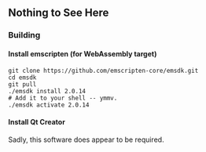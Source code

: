 ## Nothing to See Here

### Building

#### Install emscripten (for WebAssembly target)

```
git clone https://github.com/emscripten-core/emsdk.git
cd emsdk
git pull
./emsdk install 2.0.14
# Add it to your shell -- ymmv.
./emsdk activate 2.0.14
```

#### Install Qt Creator

Sadly, this software does appear to be required.

